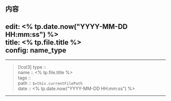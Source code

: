 内容
---
edit: <% tp.date.now("YYYY-MM-DD HH:mm:ss") %>  
title: <% tp.file.title %>  
config: name_type
---
------
> [!col3] 
> type ::   
> name :: <% tp.file.title %>  
> tags ::   
> path :: `$=this.currentFilePath`  
> date :: <% tp.date.now("YYYY-MM-DD HH:mm:ss") %>  

------